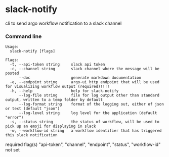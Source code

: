 # slack-notify
cli to send argo workflow notification to a slack channel

### Command line
```
Usage:
  slack-notify [flags]

Flags:
  -t, --api-token string     slack api token
  -c, --channel string       slack channel where the message will be posted
      --doc                  generate markdown documentation
  -e, --endpoint string      argo-ui http endpoint that will be used for visualizing workflow output (required)!!!!
  -h, --help                 help for slack-notify
      --log-file string      file for log output other than standard output, written to a temp folder by default
      --log-format string    format of the logging out, either of json or text (default "json")
      --log-level string     log level for the application (default "error")
  -s, --status string        the status of workflow, will be used to pick up an emoji for displaying in slack
  -w, --workflow-id string   a workflow identifier that has triggered this slack notification
```

required flag(s) "api-token", "channel", "endpoint", "status", "workflow-id" not set
